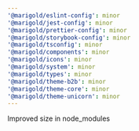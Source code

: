 ```yaml
---
'@marigold/eslint-config': minor
'@marigold/jest-config': minor
'@marigold/prettier-config': minor
'@marigold/storybook-config': minor
'@marigold/tsconfig': minor
'@marigold/components': minor
'@marigold/icons': minor
'@marigold/system': minor
'@marigold/types': minor
'@marigold/theme-b2b': minor
'@marigold/theme-core': minor
'@marigold/theme-unicorn': minor
---
```


Improved size in node_modules
